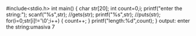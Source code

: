 #include<stdio.h>
int main()
{
    char str[20];
    int count=0,i;
    printf("enter the string:");
    scanf("%s",str);
 //gets(str);
 printf("%s",str);
 //puts(str);
 for(i=0;str[i]!='\0';i++)
 {
     count++;
 }
 printf("length:%d",count);
}
output:
enter the string:umasiva
7
